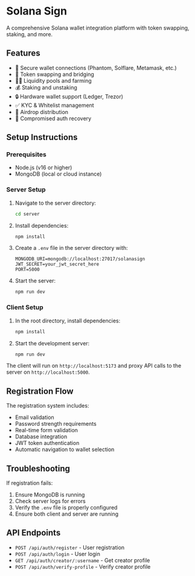 # Solana Sign

A comprehensive Solana wallet integration platform with token swapping, staking, and more.

## Features

- 🔐 Secure wallet connections (Phantom, Solflare, Metamask, etc.)
- 💱 Token swapping and bridging
- 🏊‍♂️ Liquidity pools and farming
- 💰 Staking and unstaking
- 🔒 Hardware wallet support (Ledger, Trezor)
- ✅ KYC & Whitelist management
- 🎁 Airdrop distribution
- 🔄 Compromised auth recovery

## Setup Instructions

### Prerequisites
- Node.js (v16 or higher)
- MongoDB (local or cloud instance)

### Server Setup
1. Navigate to the server directory:
   ```bash
   cd server
   ```

2. Install dependencies:
   ```bash
   npm install
   ```

3. Create a `.env` file in the server directory with:
   ```env
   MONGODB_URI=mongodb://localhost:27017/solanasign
   JWT_SECRET=your_jwt_secret_here
   PORT=5000
   ```

4. Start the server:
   ```bash
   npm run dev
   ```

### Client Setup
1. In the root directory, install dependencies:
   ```bash
   npm install
   ```

2. Start the development server:
   ```bash
   npm run dev
   ```

The client will run on `http://localhost:5173` and proxy API calls to the server on `http://localhost:5000`.

## Registration Flow

The registration system includes:
- Email validation
- Password strength requirements
- Real-time form validation
- Database integration
- JWT token authentication
- Automatic navigation to wallet selection

## Troubleshooting

If registration fails:
1. Ensure MongoDB is running
2. Check server logs for errors
3. Verify the `.env` file is properly configured
4. Ensure both client and server are running

## API Endpoints

- `POST /api/auth/register` - User registration
- `POST /api/auth/login` - User login
- `GET /api/auth/creator/:username` - Get creator profile
- `POST /api/auth/verify-profile` - Verify creator profile
